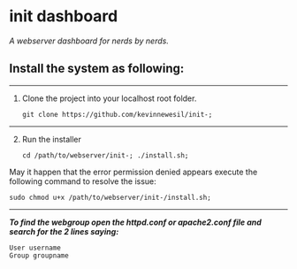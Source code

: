init dashboard
=========

*A webserver dashboard for nerds by nerds.*

Install the system as following:
--------
***

1. Clone the project into your localhost root folder.

    ```Shell
    git clone https://github.com/kevinnewesil/init-;
    ```
***

2. Run the installer

    ```Shell
    cd /path/to/webserver/init-; ./install.sh;
    ```

May it happen that the error permission denied appears execute the following command to resolve the issue:

```Shell
sudo chmod u+x /path/to/webserver/init-/install.sh;
```

***

***To find the webgroup open the httpd.conf or apache2.conf file and search for the 2 lines saying:***

```ApacheConf
User username  
Group groupname
```